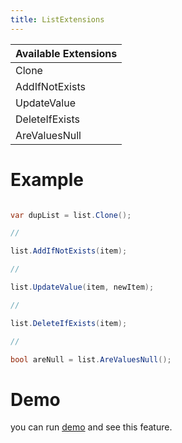 ```yaml
---
title: ListExtensions
---
```


|Available Extensions|
|-|
|Clone|
|AddIfNotExists|
|UpdateValue|
|DeleteIfExists|
|AreValuesNull|

# Example

```cs

var dupList = list.Clone();

//

list.AddIfNotExists(item);

//

list.UpdateValue(item, newItem);

//

list.DeleteIfExists(item);

//

bool areNull = list.AreValuesNull();

```

# Demo
you can run [demo](https://github.com/Ghost1372/DevWinUI) and see this feature.